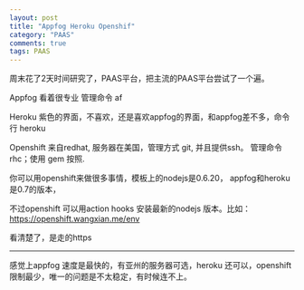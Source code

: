 ```yaml
---
layout: post
title: "Appfog Heroku Openshif"
category: "PAAS"
comments: true
tags: PAAS
---
```



周末花了2天时间研究了，PAAS平台，把主流的PAAS平台尝试了一个遍。

Appfog 看着很专业 管理命令 af

Heroku 紫色的界面，不喜欢，还是喜欢appfog的界面，和appfog差不多，命令行 heroku


Openshift 来自redhat, 服务器在美国，管理方式 git, 并且提供ssh。 管理命令 rhc；使用 gem 按照.

你可以用openshift来做很多事情，模板上的nodejs是0.6.20， appfog和heroku是0.7的版本，

不过openshift 可以用action hooks 安装最新的nodejs 版本。比如：
<https://openshift.wangxian.me/env>

看清楚了，是走的https



--------------

感觉上appfog 速度是最快的，有亚州的服务器可选，heroku 还可以，openshift 限制最少，唯一的问题是不太稳定，有时候连不上。

